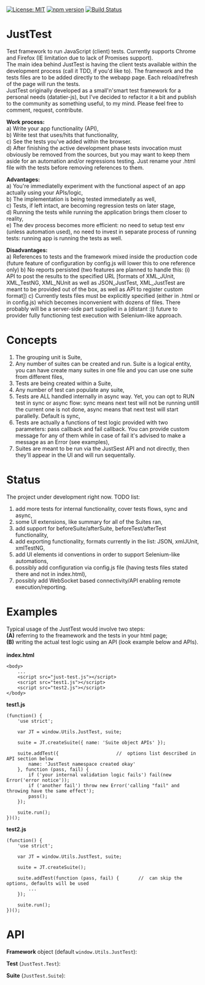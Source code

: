 [![License: MIT](https://img.shields.io/badge/License-MIT-yellow.svg)](https://opensource.org/licenses/MIT)
[![npm version](https://badge.fury.io/js/just-test-js.svg)](https://badge.fury.io/js/just-test-js)
[![Build Status](https://travis-ci.org/gullerya/just-test-js.svg?branch=master)](https://travis-ci.org/gullerya/just-test-js)

JustTest
========

Test framework to run JavaScript (client) tests. Currently supports Chrome and Firefox (IE limitation due to lack of Promises support).<br/>
The main idea behind JustTest is having the client tests available within the development process (call it TDD, if you'd like to). The framework and the tests files are to be added directly to the webapp page. Each reload/refresh of the page will run the tests.<br/>
JustTest originally developed as a small'n'smart test framework for a personal needs (datatier-js), but I've decided to refactor it a bit and publish to the community as something useful, to my mind. Please feel free to comment, request, contribute.

<b>Work process:</b><br/>
	a)	Write your app functionality (API),<br/>
	b)	Write test that uses/hits that functionality,<br/>
	c)	See the tests you've added within the browser.<br>
	d)	After finishing the active development phase tests invocation must obviously be removed from the sources, but you may want to keep them aside for an automation and/or regressions testing. Just rename your .html file with the tests before removing references to them.<br/>

<b>Advantages:</b><br/>
	a)	You're immediatelly experiment with the functional aspect of an app actually using your APIs/logic,<br/>
	b)	The implementation is being tested immediatelly as well,<br/>
	c)	Tests, if left intact, are becoming regression tests on later stage,<br/>
	d)	Running the tests while running the application brings them closer to reality,<br/>
	e)	The dev process becomes more efficient: no need to setup test env (unless automation used), no need to invest in separate process of running tests: running app is running the tests as well.<br/>

<b>Disadvantages:</b><br/>
	a)	References to tests and the framework mixed inside the production code (future feature of configuration by config.js will lower this to one reference only)
	b)	No reports persisted (two features are planned to handle this: (i) API to post the results to the specified URL [formats of XML_JUnit, XML_TestNG, XML_NUnit as well as JSON_JustTest, XML_JustTest are meant to be provided out of the box, as well as API to register custom format])
	c)	Currently tests files must be explicitly specified (either in .html or in config.js) which becomes inconvenient with dozens of files. There probably will be a server-side part supplied in a (distant :)) future to provider fully functioning test execution with Selenium-like approach.

Concepts
========

1) The grouping unit is Suite,<br/>
2) Any number of suites can be created and run. Suite is a logical entity, you can have create many suites in one file and you can use one suite from different files,<br/>
3) Tests are being created within a Suite,<br/>
4) Any number of test can populate any suite,<br/>
5) Tests are ALL handled internally in async way. Yet, you can opt to RUN test in sync or async flow: sync means next test will not be running untill the current one is not done, async means that next test will start parallelly. Default is sync,<br/>
6) Tests are actually a functions of test logic provided with two parameters: pass callback and fail callback. You can provide custom message for any of them while in case of fail it's advised to make a message as an Error (see examples),<br/>
7) Suites are meant to be run via the JustSest API and not directly, then they'll appear in the UI and will run sequentally.<br/>

Status
======

The project under development right now. TODO list:<br/>
1) add more tests for internal functionality, cover tests flows, sync and async,<br/>
2) some UI extensions, like summary for all of the Suites ran,<br/>
3) add support for beforeSuite/afterSuite, beforeTest/afterTest functionality,<br/>
4) add exporting functionality, formats currently in the list: JSON, xmlJUnit, xmlTestNG,<br/>
5) add UI elements id conventions in order to support Selenium-like automations,<br/>
6) possibly add configuration via config.js file (having tests files stated there and not in index.html),<br/>
7) possibly add WebSocket based connectivity/API enabling remote execution/reporting.<br/>

Examples
========

Typical usage of the JustTest would involve two steps:<br/>
<b>(A)</b> referring to the freamework and the tests in your html page;<br/>
<b>(B)</b> writing the actual test logic using an API (look example below and APIs).<br/>
<br/>
<b>index.html</b>
```
<body>
	...
	<script src="just-test.js"></script>
	<script src="test1.js"></script>
	<script src="test2.js"></script>
</body>
```

<b>test1.js</b>
```
(function() {
	'use strict';

	var JT = window.Utils.JustTest, suite;

	suite = JT.createSuite({ name: 'Suite object APIs' });

	suite.addTest({						//	options list described in API section below
		name: 'JustTest namespace created okay'
	}, function (pass, fail) {
		if ('your internal validation logic fails') fail(new Error('error notice'));
		if ('another fail') throw new Error('calling "fail" and throwing have the same effect');
		pass();
	});
	
	suite.run();
})();
```

<b>test2.js</b>
```
(function() {
	'use strict';

	var JT = window.Utils.JustTest, suite;
	
	suite = JT.createSuite();

	suite.addTest(function (pass, fail) {		//	can skip the options, defaults will be used
		...
	});
	
	suite.run();
})();
```

API
===

<b>Framework</b> object (default ```window.Utils.JustTest```):


<b>Test</b> (```JustTest.Test```):


<b>Suite</b> (```JustTest.Suite```):

